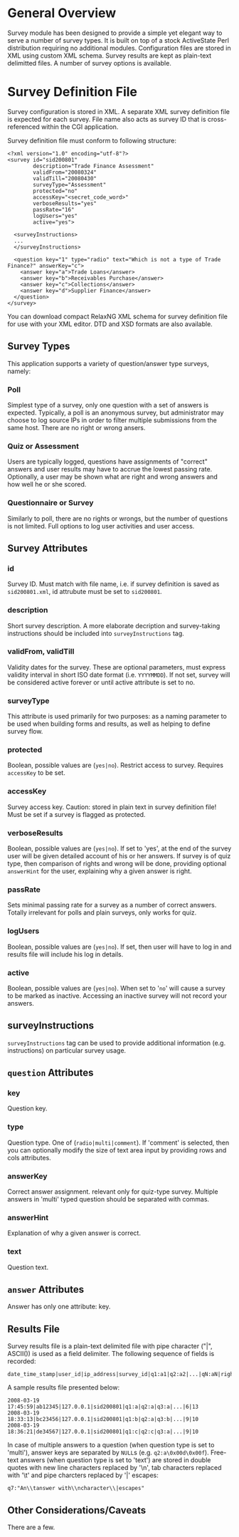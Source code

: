 # General Overview #

Survey module has been designed to provide a simple yet elegant way to serve a number of survey types. It is built on top of a stock ActiveState Perl distribution requiring no additional modules. Configuration files are stored in XML using custom XML schema. Survey results are kept as plain-text delimitted files. A number of survey options is available.


# Survey Definition File #

Survey configuration is stored in XML. A separate XML survey definition file is expected for each survey. File name also acts as survey ID that is cross-referenced within the CGI application.

Survey definition file must conform to following structure:

```
<?xml version="1.0" encoding="utf-8"?>
<survey id="sid200801"
        description="Trade Finance Assessment"
        validFrom="20080324"
        validTill="20080430"
        surveyType="Assessment"
        protected="no"
        accessKey="<secret_code_word>"
        verboseResults="yes"
        passRate="16"
        logUsers="yes"
        active="yes">

  <surveyInstructions>
  ...
  </surveyInstructions>

  <question key="1" type="radio" text="Which is not a type of Trade Finance?" answerKey="c">
    <answer key="a">Trade Loans</answer>
    <answer key="b">Receivables Purchase</answer>
    <answer key="c">Collections</answer>
    <answer key="d">Supplier Finance</answer>
  </question>
</survey>
```

You can download compact RelaxNG XML schema for survey definition file for use with your XML editor. DTD and XSD formats are also available.

## Survey Types ##

This application supports a variety of question/answer type surveys, namely:

### Poll ###
Simplest type of a survey, only one question with a set of answers is expected. Typically, a poll is an anonymous survey, but administrator may choose to log source IPs in order to filter multiple submissions from the same host. There are no right or wrong ansers.
### Quiz or Assessment ###
Users are typically logged, questions have assignments of "correct" answers and user results may have to accrue the lowest passing rate. Optionally, a user may be shown what are right and wrong answers and how well he or she scored.
### Questionnaire or Survey ###
Similarly to poll, there are no rights or wrongs, but the number of questions is not limited. Full options to log user activities and user access.

## Survey Attributes ##
### id ###
Survey ID. Must match with file name, i.e. if survey definition is saved as `sid200801.xml`, id attrubute must be set to `sid200801`.
### description ###
Short survey description. A more elaborate decription and survey-taking instructions should be included into `surveyInstructions` tag.
### validFrom, validTill ###
Validity dates for the survey. These are optional parameters, must express validity interval in short ISO date format (i.e. `YYYYMMDD`). If not set, survey will be considered active forever or until active attribute is set to no.
### surveyType ###
This attribute is used primarily for two purposes: as a naming parameter to be used when building forms and results, as well as helping to define survey flow.
### protected ###
Boolean, possible values are (`yes|no`). Restrict access to survey. Requires `accessKey` to be set.
### accessKey ###
Survey access key. Caution: stored in plain text in survey definition file! Must be set if a survey is flagged as protected.
### verboseResults ###
Boolean, possible values are (`yes|no`). If set to 'yes', at the end of the survey user will be given detailed account of his or her answers. If survey is of quiz type, then comparison of rights and wrong will be done, providing optional `answerHint` for the user, explaining why a given answer is right.
### passRate ###
Sets minimal passing rate for a survey as a number of correct answers. Totally irrelevant for polls and plain surveys, only works for quiz.
### logUsers ###
Boolean, possible values are (`yes|no`). If set, then user will have to log in and results file will include his log in details.
### active ###
Boolean, possible values are (`yes|no`). When set to '`no`' will cause a survey to be marked as inactive. Accessing an inactive survey will not record your answers.

## surveyInstructions ##
`surveyInstructions` tag can be used to provide additional information (e.g. instructions) on particular survey usage.

## `question` Attributes ##

### key ###
Question key.

### type ###
Question type. One of (`radio|multi|comment`). If 'comment' is selected, then you can optionally modify the size of text area input by providing rows and cols attributes.

### answerKey ###
Correct answer assignment. relevant only for quiz-type survey. Multiple answers in 'multi' typed question should be separated with commas.

### answerHint ###
Explanation of why a given answer is correct.

### text ###
Question text.

## `answer` Attributes ##
Answer has only one attribute: key.

## Results File ##
Survey results file is a plain-text delimited file with pipe character ("|", ASCII()) is used as a field delimiter. The following sequence of fields is recorded:

```
date_time_stamp|user_id|ip_address|survey_id|q1:a1|q2:a2|...|qN:aN|rights|wrongs
```

A sample results file presented below:

```
2008-03-19 17:45:59|ab12345|127.0.0.1|sid200801|q1:a|q2:a|q3:a|...|6|13
2008-03-19 18:33:13|bc23456|127.0.0.1|sid200801|q1:b|q2:a|q3:b|...|9|10
2008-03-19 18:36:21|de34567|127.0.0.1|sid200801|q1:c|q2:c|q3:a|...|9|10
```

In case of multiple answers to a question (when question type is set to 'multi'), answer keys are separated by `NULL`s (e.g. `q2:a\0x00d\0x00f`). Free-text answers (when question type is set to 'text') are stored in double quotes with new line characters replaced by '\n', tab characters replaced with '\t' and pipe charcters replaced by '\|' escapes:

```
q7:"An\\tanswer with\\ncharacter\\|escapes"
```

## Other Considerations/Caveats ##

There are a few.